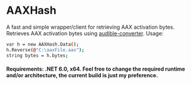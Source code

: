 # AAXHash
A fast and simple wrapper/client for retrieving AAX activation bytes.
Retrieves AAX activation bytes using [audible-converter](https://audible-converter.ml).
Usage:
```bash
var h = new AAXHash.Data();
h.Reverse(@"C:\aaxFile.aax");
string bytes = h.bytes;
```

#### Requirements: .NET 6.0, x64. Feel free to change the required runtime and/or architecture, the current build is just my preference.
